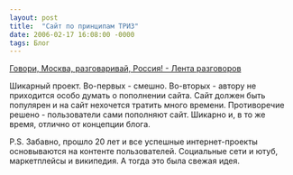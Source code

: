 ```yaml
---
layout: post
title:  "Сайт по принципам ТРИЗ"
date: 2006-02-17 16:08:00 -0000
tags: Блог
---
```


<a href="http://overheard.ru/list/">Говори, Москва, разговаривай, Россия! - Лента разговоров</a>

Шикарный проект. Во-первых - смешно. Во-вторых - автору не приходится особо думать о пополнении сайта. Сайт должен быть популярен и на сайт нехочется тратить много времени. Противоречие решено - пользователи сами пополняют сайт. Шикарно и, в то же время, отлично от концепции блога.

P.S. Забавно, прошло 20 лет и все успешные интернет-проекты основываются на контенте пользователей. Социальные сети и ютуб, маркетплейсы и википедия. А тогда это была свежая идея.
